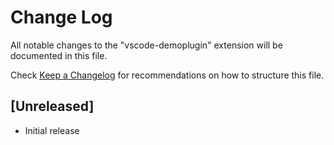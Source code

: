 # Change Log

All notable changes to the "vscode-demoplugin" extension will be documented in this file.

Check [Keep a Changelog](http://keepachangelog.com/) for recommendations on how to structure this file.

## [Unreleased]

- Initial release
